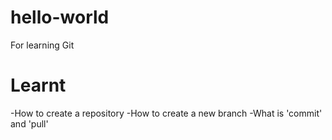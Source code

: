 # hello-world
For learning Git

# Learnt
-How to create a repository
-How to create a new branch
-What is 'commit' and 'pull'
